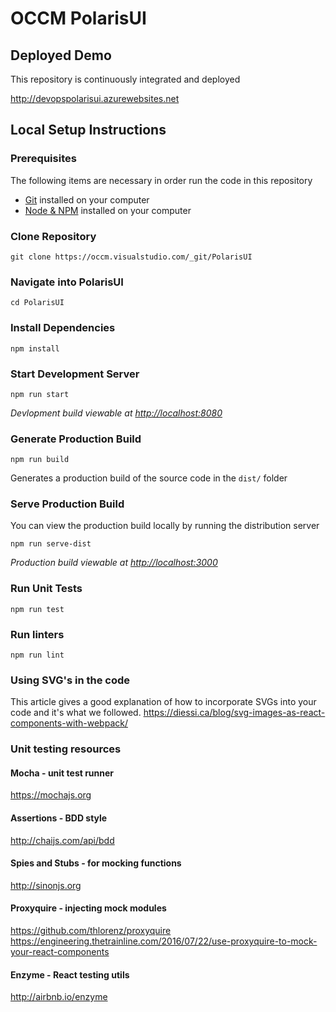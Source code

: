 # OCCM PolarisUI

## Deployed Demo

This repository is continuously integrated and deployed

http://devopspolarisui.azurewebsites.net

## Local Setup Instructions

### Prerequisites

The following items are necessary in order run the code in this repository
- [Git](http://git-scm.com) installed on your computer
- [Node & NPM](http://nodejs.org) installed on your computer

### Clone Repository
```
git clone https://occm.visualstudio.com/_git/PolarisUI
```

### Navigate into PolarisUI

```
cd PolarisUI
```

### Install Dependencies
```
npm install
```

### Start Development Server
```
npm run start
```

*Devlopment build viewable at [http://localhost:8080](http://localhost:8080)*

### Generate Production Build
```
npm run build
```

Generates a production build of the source code in the `dist/` folder

### Serve Production Build

You can view the production build locally by running the distribution server

```
npm run serve-dist
```

*Production build viewable at [http://localhost:3000](http://localhost:3000)*

### Run Unit Tests
```
npm run test
```

### Run linters
```
npm run lint
```

### Using SVG's in the code

This article gives a good explanation of how to incorporate SVGs into your code and it's what we followed.
https://diessi.ca/blog/svg-images-as-react-components-with-webpack/

### Unit testing resources

#### Mocha - unit test runner
https://mochajs.org

#### Assertions - BDD style
http://chaijs.com/api/bdd

#### Spies and Stubs - for mocking functions
http://sinonjs.org

#### Proxyquire - injecting mock modules
https://github.com/thlorenz/proxyquire
https://engineering.thetrainline.com/2016/07/22/use-proxyquire-to-mock-your-react-components

#### Enzyme - React testing utils
http://airbnb.io/enzyme

